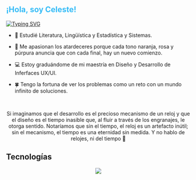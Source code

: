 ## <font color="#36BCF7">¡Hola, soy Celeste!</font>

[![Typing SVG](https://readme-typing-svg.demolab.com/?lines=Delivery+Manager+and+Product+Designer+;AI+Projects)](https://git.io/typing-svg)

- 🦖 Estudié Literatura, Lingüística y Estadística y Sistemas.

- 🌇 Me apasionan los atardeceres porque cada tono naranja, rosa y púrpura anuncia que con cada final, hay un nuevo comienzo.
  
- 💻 Estoy graduándome de mi maestría en Diseño y Desarrollo de Inferfaces UX/UI.
  
- 🍀 Tengo la fortuna de ver los problemas como un reto con un mundo infinito de soluciones.
  
</br>
<p align="center", font color="#36BCF7"> Si imaginamos que el desarrollo es el precioso mecanismo  de un reloj y que el diseño es el tiempo inasible que, al fluir a través de los engranajes, le otorga sentido. Notaríamos que sin el tiempo, el reloj es un artefacto inútil; sin el mecanismo, el tiempo es una eternidad sin medida. Y no hablo de relojes, ni del tiempo 💭 </p>

## Tecnologías
<p align="center">
  <a href="https://skillicons.dev">
    <img src="https://skillicons.dev/icons?i=figma,react,nodejs,py,aws" />
  </a>
</p>

